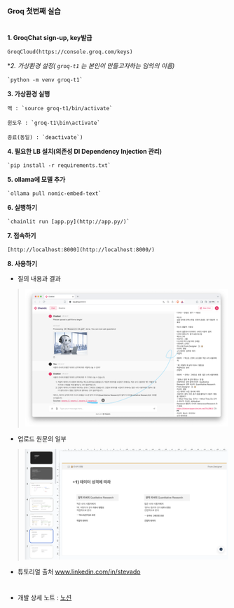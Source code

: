 
### Groq 첫번째 실습 ###  
#
**1. GroqChat sign-up, key발급** 
    
    GroqCloud(https://console.groq.com/keys)


**2. 가상환경 설정( *`groq-t1` 는 본인이 만들고자하는 임의의 이름)**

    `python -m venv groq-t1`


**3. 가상환경 실행** 

    맥 : `source groq-t1/bin/activate`   

    윈도우 : `groq-t1\bin\activate`

    종료(동일) : `deactivate`)


**4. 필요한 LB 설치(의존성 DI Dependency Injection 관리)**

    `pip install -r requirements.txt`


**5. ollama에 모델 추가** 

    `ollama pull nomic-embed-text`


**6. 실행하기** 

    `chainlit run [app.py](http://app.py/)`
    

**7. 접속하기**

    [http://localhost:8000](http://localhost:8000/)


**8. 사용하기**
* 질의 내용과 결과
> <img width="600" alt="image" src="https://github.com/normalstory/GroqPDFFastChatbot-t1/blob/main/result/r2.png/">
* 업로드 원문의 일부
> <img width="600" alt="image" src="https://github.com/normalstory/GroqPDFFastChatbot-t1/blob/main/result/r1.png">

* 튜토리얼 출처
    www.linkedin.com/in/stevado
#
* 개발 상세 노트 : [노션](https://thinknormal.notion.site/GroqChat-b9dcac0e898a4961926d92db79007d1f)

